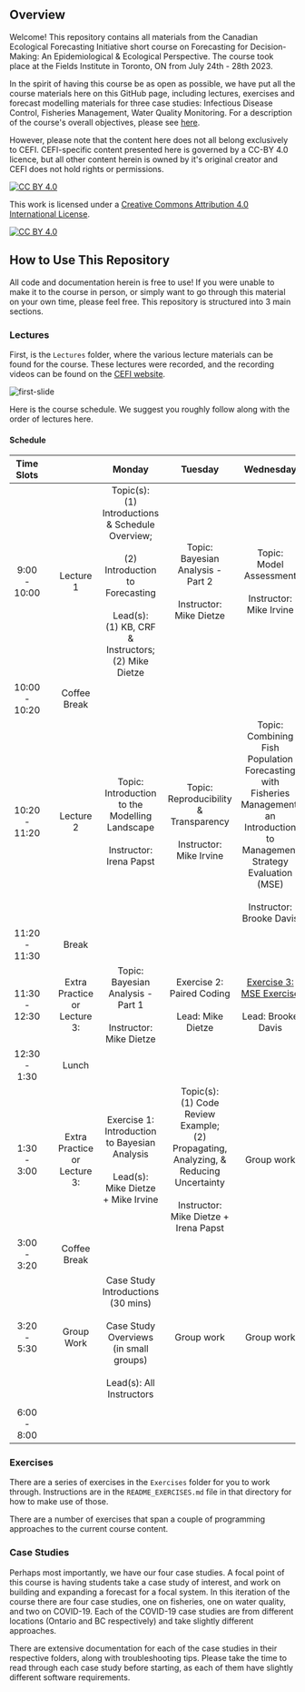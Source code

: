 ## Overview

Welcome! This repository contains all materials from the Canadian Ecological Forecasting Initiative short course on Forecasting for Decision-Making: An Epidemiological & Ecological Perspective. The course took place at the Fields Institute in Toronto, ON from July 24th - 28th 2023.

In the spirit of having this course be as open as possible, we have put all the course materials here on this GitHub page, including lectures, exercises and forecast modelling materials for three case studies: Infectious Disease Control, Fisheries Management, Water Quality Monitoring. For a description of the course's overall objectives, please see [here](http://www.fields.utoronto.ca/activities/23-24/forecasting).

However, please note that the content here does not all belong exclusively to CEFI. CEFI-specific content presented here is governed by a CC-BY 4.0 licence, but all other content herein is owned by it's original creator and CEFI does not hold rights or permissions. 

[![CC BY 4.0][cc-by-shield]][cc-by]

This work is licensed under a
[Creative Commons Attribution 4.0 International License][cc-by].

[![CC BY 4.0][cc-by-image]][cc-by]

[cc-by]: http://creativecommons.org/licenses/by/4.0/
[cc-by-image]: https://i.creativecommons.org/l/by/4.0/88x31.png
[cc-by-shield]: https://img.shields.io/badge/License-CC%20BY%204.0-lightgrey.svg

## How to Use This Repository

All code and documentation herein is free to use! If you were unable to make it to the course in person, or simply want to go through this material on your own time, please feel free. This repository is structured into 3 main sections.

### Lectures

First, is the `Lectures` folder, where the various lecture materials can be found for the course. These lectures were recorded, and the recording videos can be found on the [CEFI website](https://youtube.com/playlist?list=PLmpgJtGjCb06k0MMg6WFPbVIQq01O0K5X&si=VhCaBp1H4-AksiMK).

![first-slide](~/Github/cefi_shortcourse_students_2023/Figs/slide-1.png)

Here is the course schedule. We suggest you roughly follow along with the order of lectures here. 

#### Schedule

|      Time Slots       |     |                                      |                                                                             Monday                                                                              |                                                                   Tuesday                                                                   |                                                                               Wednesday                                                                                |                                                           Thursday                                                           |                                                                 Friday                                                                  |
|:-------:|---------|:-------:|:-------:|:-------:|:-------:|:-------:|:-------:|
| 9:00 <br>-<br> 10:00  |     |              Lecture 1               | Topic(s): <br>(1) Introductions & Schedule Overview;<br> <br>(2) Introduction to Forecasting<br><br>Lead(s): <br>(1) KB, CRF & Instructors; <br>(2) Mike Dietze |                                    Topic: <br>Bayesian Analysis - Part 2<br><br>Instructor: Mike Dietze                                     |                                                       Topic: <br>Model Assessment<br><br>Instructor: Mike Irvine                                                       |        Topic:<br>Delivering Forecasting Models to Decision Makers<br><br>Instructor: Colin Daniel and Alex Filazzola         |                                       Topic: <br>OCAP Training Part 1<br><br><br>Instructor: OCAP                                       |
| 10:00 <br>- <br>10:20 |     |             Coffee Break             |                                                                                                                                                                 |                                                                                                                                             |                                                                                                                                                                        |                                                                                                                              |                                                                                                                                         |
| 10:20 <br>- <br>11:20 |     |              Lecture 2               |                                        Topic: <br>Introduction to the Modelling Landscape<br><br>Instructor: Irena Papst                                        |                                  Topic: <br>Reproducibility & Transparency<br><br>Instructor: Mike Irvine                                   | Topic: <br>Combining Fish Population Forecasting with Fisheries Management:<br>an Introduction to Management Strategy Evaluation (MSE)<br><br>Instructor: Brooke Davis | Topic:<br>Experiences Building Collaborations and Bridging Communication<br><br>Instructor: Brooke Davis + Other Instructors | (1) Group Work:<br>Finalize Presentation <br><br> (2) Overview of NEON Ecological Forecasting Challenge <br><br> Lead: (2) Quinn Thomas |
| 11:20 <br>- <br>11:30 |     |                Break                 |                                                                                                                                                                 |                                                                                                                                             |                                                                                                                                                                        |                                                                                                                              |                                                                                                                                         |
| 11:30 <br>- <br>12:30 |     | Extra Practice <br>or <br>Lecture 3: |                                              Topic: <br>Bayesian Analysis - Part 1<br><br>Instructor: Mike Dietze                                               |                                           Exercise 2:<br>Paired Coding <br><br>Lead: Mike Dietze                                            |                                [Exercise 3:<br>MSE Exercise](https://mdmazur.shinyapps.io/ToyGroundfishMSE/) <br><br>Lead: Brooke Davis                                |                           Topic:<br> Decision Analysis in Health <br><br>Instructor: Beate Sander                            |                                     Group Work: <br>Finalize Presentation <br><br> Closing Remarks                                      |
|  12:30<br>- <br>1:30  |     |                Lunch                 |                                                                                                                                                                 |                                                                                                                                             |                                                                                                                                                                        |                                                                                                                              |                                                                                                                                         |
|  1:30 <br>- <br>3:00  |     | Extra Practice <br>or <br>Lecture 3: |                                   Exercise 1: <br>Introduction to Bayesian Analysis<br><br>Lead(s): Mike Dietze + Mike Irvine                                   | Topic(s):<br>(1) Code Review Example;<br>(2) Propagating, Analyzing, &<br>Reducing Uncertainty<br><br>Instructor: Mike Dietze + Irena Papst |                                                                               Group work                                                                               |             Exercise 4: <br>Writing Lay Summaries Exercise<br><br>Lead: Korryn Bodner and Carina Rauen Firkowski             |                                                 Group Project Presentations <br>Part 1                                                  |
|  3:00<br>- <br>3:20   |     |             Coffee Break             |                                                                                                                                                                 |                                                                                                                                             |                                                                                                                                                                        |                                                                                                                              |                                                                                                                                         |
|   3:20<br>-<br>5:30   |     |              Group Work              |                        Case Study Introductions (30 mins)<br><br>Case Study Overviews (in small groups)<br><br>Lead(s): All Instructors                         |                                                                 Group work                                                                  |                                                                               Group work                                                                               |                                                          Group work                                                          |                                      Group Project Presentations <br>Part 2 <br><br> End at 3:50pm                                      |
|                       |     |                                      |                                                                                                                                                                 |                                                                                                                                             |                                                                                                                                                                        |                                                                                                                              |                                                                                                                                         |
|  6:00<br>- <br>8:00   |     |                                      |                                                                                                                                                                 |                                                                                                                                             |                                                                                                                                                                        |                                                         Group Dinner                                                         |                                                                                                                                         |

### Exercises

There are a series of exercises in the `Exercises` folder for you to work through. Instructions are in the `README_EXERCISES.md` file in that directory for how to make use of those. 

There are a number of exercises that span a couple of programming approaches to the current course content. 

### Case Studies

Perhaps most importantly, we have our four case studies. A focal point of this course is having students take a case study of interest, and work on building and expanding a forecast for a focal system. In this iteration of the course there are four case studies, one on fisheries, one on water quality, and two on COVID-19. Each of the COVID-19 case studies are from different locations (Ontario and BC respectively) and take slightly different approaches. 

There are extensive documentation for each of the case studies in their respective folders, along with troubleshooting tips. Please take the time to read through each case study before starting, as each of them have slightly different software requirements. 
